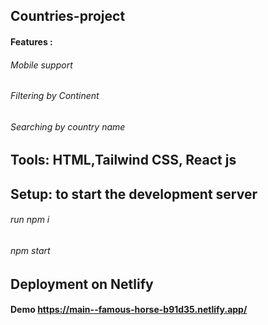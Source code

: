 ## Countries-project
#### Features :
###### Mobile support
###### Filtering by Continent 
###### Searching by country name

## Tools: HTML,Tailwind CSS, React js

## Setup: to start the development server
###### run npm i 
###### npm start 



## Deployment on Netlify
#### Demo https://main--famous-horse-b91d35.netlify.app/  
